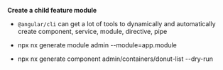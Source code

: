**Create a child feature module**

- `@angular/cli` can get a lot of tools to dynamically and automatically create component, service, module, directive,
  pipe

- npx nx generate module admin --module=app.module
- npx nx generate component admin/containers/donut-list --dry-run

[//]: # (todo nabu create new page where write all feature of angular/cli )


